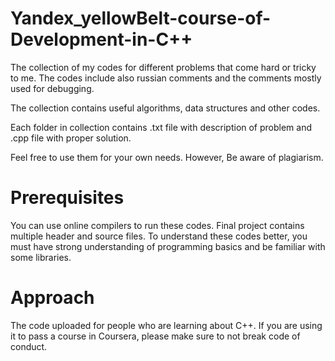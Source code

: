 # Yandex_yellowBelt-course-of-Development-in-C++
 The collection of my codes for different problems that come hard or tricky to me.
 The codes include also russian comments and the comments mostly used for debugging.

 The collection contains useful algorithms, data structures and other codes.

 Each folder in collection contains .txt file with description of problem and .cpp file with proper solution.

 Feel free to use them for your own needs. However, Be aware of plagiarism.
 
# Prerequisites
You can use online compilers to run these codes. Final project contains multiple header and source files. To understand these codes better, you must have strong understanding of programming basics and be familiar with some libraries. 

# Approach
The code uploaded for people who are learning about C++. If you are using it to pass a course in Coursera, please make sure to not break code of conduct. 
